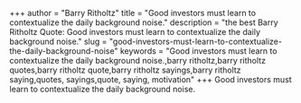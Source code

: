 +++
author = "Barry Ritholtz"
title = "Good investors must learn to contextualize the daily background noise."
description = "the best Barry Ritholtz Quote: Good investors must learn to contextualize the daily background noise."
slug = "good-investors-must-learn-to-contextualize-the-daily-background-noise"
keywords = "Good investors must learn to contextualize the daily background noise.,barry ritholtz,barry ritholtz quotes,barry ritholtz quote,barry ritholtz sayings,barry ritholtz saying,quotes, sayings,quote, saying, motivation"
+++
Good investors must learn to contextualize the daily background noise.
